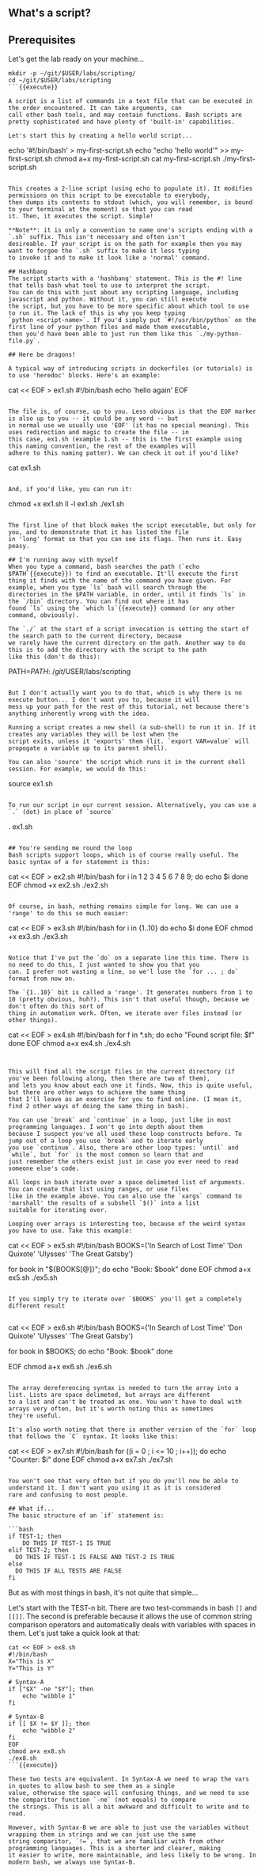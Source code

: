 ## What's a script?

## Prerequisites
Let's get the lab ready on your machine...

```
mkdir -p ~/git/$USER/labs/scripting/
cd ~/git/$USER/labs/scripting
```{{execute}}

A script is a list of commands in a text file that can be executed in the order encountered. It can take arguments, can
call other bash tools, and may contain functions. Bash scripts are pretty sophisticated and have plenty of 'built-in' capabilities.

Let's start this by creating a hello world script...

```
echo '#!/bin/bash' > my-first-script.sh
echo "echo 'hello world'" >> my-first-script.sh
chmod a+x my-first-script.sh
cat my-first-script.sh
./my-first-script.sh
```{{execute}}

This creates a 2-line script (using echo to populate it). It modifies permissions on this script to be executable to everybody, 
then dumps its contents to stdout (which, you will remember, is bound to your terminal at the moment) so that you can read
it. Then, it executes the script. Simple!

**Note**: it is only a convention to name one's scripts ending with a `.sh` suffix. This isn't necessary and often isn't 
desireable. If your script is on the path for example then you may want to forgoe the `.sh` suffix to make it less typing
to invoke it and to make it look like a 'normal' command.

## Hashbang
The script starts with a 'hashbang' statement. This is the #! line that tells bash what tool to use to interpret the script.
You can do this with just about any scripting language, including javascript and python. Without it, you can still execute
the script, but you have to be more specific about which tool to use to run it. The lack of this is why you keep typing
`python <script-name>`. If you'd simply put `#!/usr/bin/python` on the first line of your python files and made them executable,
then you'd have been able to just run them like this `./my-python-file.py`.

## Here be dragons!

A typical way of introducing scripts in dockerfiles (or tutorials) is to use 'heredoc' blocks. Here's an example:

```
cat << EOF > ex1.sh
#!/bin/bash
echo 'hello again'
EOF
```{{execute}}

The file is, of course, up to you. Less obvious is that the EOF marker is also up to you -- it could be any word -- but
in normal use we usually use 'EOF' (it has no special meaning). This uses redirection and magic to create the file -- in 
this case, ex1.sh (example 1.sh -- this is the first example using this naming convention, the rest of the examples will
adhere to this naming patter). We can check it out if you'd like? 

```
cat ex1.sh
```{{execute}}

And, if you'd like, you can run it:

```
chmod +x ex1.sh
ll -l ex1.sh
./ex1.sh
```{{execute}}

The first line of that block makes the script executable, but only for you, and to demonstrate that it has listed the file
in 'long' format so that you can see its flags. Then runs it. Easy peasy.

## I'm running away with myself
When you type a command, bash searches the path (`echo $PATH`{{execute}}) to find an executable. It'll execute the first
thing it finds with the name of the command you have given. For example, when you type `ls` bash will search through the 
directories in the $PATH variable, in order, until it finds `ls` in the `/bin` directory. You can find out where it has 
found `ls` using the `which ls`{{execute}} command (or any other command, obviously).

The `./` at the start of a script invocation is setting the start of the search path to the current directory, because
we rarely have the current directory on the path. Another way to do this is to add the directory with the script to the path
like this (don't do this):

```
PATH=$PATH:~/git/$USER/labs/scripting
```

But I don't actually want you to do that, which is why there is no execute button... I don't want you to, because it will 
mess up your path for the rest of this tutorial, not because there's anything inherently wrong with the idea.

Running a script creates a new shell (a sub-shell) to run it in. If it creates any variables they will be lost when the 
script exits, unless it 'exports' them (lit. `export VAR=value` will propogate a variable up to its parent shell). 

You can also 'source' the script which runs it in the current shell session. For example, we would do this:

```
source ex1.sh
```{{execute}}

To run our script in our current session. Alternatively, you can use a `.` (dot) in place of `source`

```
. ex1.sh
```{{execute}}

## You're sending me round the loop
Bash scripts support loops, which is of course really useful. The basic syntax of a for statement is this:

```
cat << EOF > ex2.sh
#!/bin/bash
for i in 1 2 3 4 5 6 7 8 9; do
    echo $i
done
EOF
chmod +x ex2.sh
./ex2.sh
```{{execute}}

Of course, in bash, nothing remains simple for long. We can use a 'range' to do this so much easier:

```
cat << EOF > ex3.sh
#!/bin/bash
for i in {1..10}
do
    echo $i
done
EOF
chmod +x ex3.sh
./ex3.sh
```{{execute}}

Notice that I've put the `do` on a separate line this time. There is no need to do this, I just wanted to show you that you 
can. I prefer not wasting a line, so we'l luse the `for ... ; do` format from now on.

The `{1..10}` bit is called a 'range'. It generates numbers from 1 to 10 (pretty obvious, huh?). This isn't that useful though, because we don't often do this sort of
thing in automation work. Often, we iterate over files instead (or other things). 

```
cat << EOF > ex4.sh
#!/bin/bash
for f in *.sh; do
    echo "Found script file: $f"
done
EOF
chmod a+x ex4.sh
./ex4.sh
```{{execute}}


This will find all the script files in the current directory (if you've been following along, then there are two of them),
and lets you know about each one it finds. Now, this is quite useful, but there are other ways to achieve the same thing
that I'll leave as an exercise for you to find online. (I mean it, find 2 other ways of doing the same thing in bash).

You can use `break` and `continue` in a loop, just like in most programming languages. I won't go into depth about them 
because I suspect you've all used these loop constructs before. To jump out of a loop you use `break` and to iterate early
you use `continue`. Also, there are other loop types: `until` and `while`, but `for` is the most common so learn that and
just remember the others exist just in case you ever need to read someone else's code.

All loops in bash iterate over a space delimeted list of arguments. You can create that list using ranges, or use files 
like in the example above. You can also use the `xargs` command to 'marshall' the results of a subshell `$()` into a list
suitable for iterating over.

Looping over arrays is interesting too, because of the weird syntax you have to use. Take this example:

```
cat << EOF > ex5.sh
#!/bin/bash
BOOKS=('In Search of Lost Time' 'Don Quixote' 'Ulysses' 'The Great Gatsby')

for book in "${BOOKS[@]}"; do
  echo "Book: $book"
done
EOF
chmod a+x ex5.sh
./ex5.sh
```{{execute}}

If you simply try to iterate over `$BOOKS` you'll get a completely different result


```
cat << EOF > ex6.sh
#!/bin/bash
BOOKS=('In Search of Lost Time' 'Don Quixote' 'Ulysses' 'The Great Gatsby')

for book in $BOOKS; do
  echo "Book: $book"
done

EOF
chmod a+x ex6.sh
./ex6.sh
```{{execute}}

The array dereferencing syntax is needed to turn the array into a list. Lists are space delimeted, but arrays are different
to a list and can't be treated as one. You won't have to deal with arrays very often, but it's worth noting this as sometimes
they're useful.

It's also worth noting that there is another version of the `for` loop that follows the `C` syntax. It looks like this:

```
cat << EOF > ex7.sh
#!/bin/bash
for ((i = 0 ; i <= 10 ; i++)); do
  echo "Counter: $i"
done
EOF
chmod a+x ex7.sh
./ex7.sh
```{{execute}}

You won't see that very often but if you do you'll now be able to understand it. I don't want you using it as it is considered
rare and confusing to most people.

## What if...
The basic structure of an `if` statement is:

```bash
if TEST-1; then
    DO THIS IF TEST-1 IS TRUE
elif TEST-2; then
  DO THIS IF TEST-1 IS FALSE AND TEST-2 IS TRUE
else
  DO THIS IF ALL TESTS ARE FALSE
fi
```
But as with most things in bash, it's not quite that simple... 

Let's start with the TEST-n bit. There are two test-commands in bash `[]` and `[[]]`. The second is preferable because it
allows the use of common string comparison operators and automatically deals with variables with spaces in them. Let's just
take a quick look at that:

```
cat << EOF > ex8.sh
#!/bin/bash
X="This is X"
Y="This is Y"

# Syntax-A
if ["$X" -ne "$Y"]; then
    echo "wibble 1"
fi

# Syntax-B
if [[ $X != $Y ]]; then
    echo "wibble 2"
fi
EOF
chmod a+x ex8.sh
./ex8.sh
```{{execute}}

These two tests are equivalent. In Syntax-A we need to wrap the vars in quotes to allow bash to see them as a single
value, otherwise the space will confusing things, and we need to use the comparitor function `-ne` (not equals) to compare
the strings. This is all a bit awkward and difficult to write and to read.

However, with Syntax-B we are able to just use the variables without wrapping them in strings and we can just use the same
string comparitor, `!=`, that we are familiar with from other programming languages. This is a shorter and clearer, making 
it easier to write, more maintainable, and less likely to be wrong. In modern bash, we always use Syntax-B.
